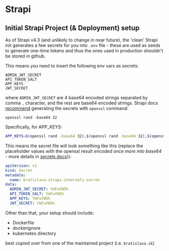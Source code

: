 # Strapi

##  Initial Strapi Project (& Deployment) setup

As of Strapi v4.3 (and unlikely to change in near future), the 'clean' Strapi init generates a few secrets for you into `.env` file - these are used as seeds to generate one-time tokens and thus the ones used in production shouldn't be stored in github.

This means you need to insert the following env vars as secrets:

```
ADMIN_JWT_SECRET
API_TOKEN_SALT
APP_KEYS
JWT_SECRET
```

where `ADMIN_JWT_SECRET` are 4 base64 encoded strings separated by comma `,` character, and the rest are base64 encoded strings. Strapi docs [recommend](https://docs.strapi.io/developer-docs/latest/setup-deployment-guides/deployment/hosting-guides/heroku.html) generating the secrets with `openssl` command:

`openssl rand -base64 32`

Specifically, for APP_KEYS:

```bash
APP_KEYS=$(openssl rand -base64 32),$(openssl rand -base64 32),$(openssl rand -base64 32),$(openssl rand -base64 32)
```

This means the secret file will look something like this (replace the placeholder values with the openssl result *encoded once more into base64* - more details in [secrets docs](../deployment-and-infrastructure/secrets.md))):

```yml
apiVersion: v1
kind: Secret
metadata:
  name: bratislava-strapi-internals-secret
data:
  ADMIN_JWT_SECRET: YmFuYW5h
  API_TOKEN_SALT: YmFuYW5h
  APP_KEYS: YmFuYW5h
  JWT_SECRET: YmFuYW5h
```

Other than that, your setup should include:

- Dockerfile
- dockerignore
- kubernetes directory

best copied over from one of the maintained project (i.e. `bratislava.sk`)